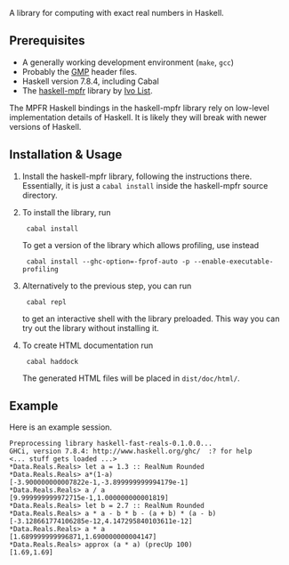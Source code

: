 A library for computing with exact real numbers in Haskell.

## Prerequisites

* A generally working development environment (`make`, `gcc`)
* Probably the [GMP](https://gmplib.org) header files.
* Haskell version 7.8.4, including Cabal
* The [haskell-mpfr](https://github.com/comius/haskell-mpfr) library by [Ivo List](https://github.com/comius).

The MPFR Haskell bindings in the haskell-mpfr library rely on low-level implementation details
of Haskell. It is likely they will break with newer versions of Haskell.

## Installation & Usage

1. Install the haskell-mpfr library, following the instructions there. Essentially, it is just a `cabal install` inside the haskell-mpfr source directory.

2. To install the library, run

        cabal install

   To get a version of the library which allows profiling, use instead

        cabal install --ghc-option=-fprof-auto -p --enable-executable-profiling

3. Alternatively to the previous step, you can run

        cabal repl

   to get an interactive shell with the library preloaded. This way you can try out the
   library without installing it.

4. To create HTML documentation run

        cabal haddock

   The generated HTML files will be placed in `dist/doc/html/`.

## Example

Here is an example session.

    Preprocessing library haskell-fast-reals-0.1.0.0...
    GHCi, version 7.8.4: http://www.haskell.org/ghc/  :? for help
    <... stuff gets loaded ...>
    *Data.Reals.Reals> let a = 1.3 :: RealNum Rounded
    *Data.Reals.Reals> a*(1-a)
    [-3.900000000007822e-1,-3.899999999994179e-1]
    *Data.Reals.Reals> a / a
    [9.999999999972715e-1,1.000000000001819]
    *Data.Reals.Reals> let b = 2.7 :: RealNum Rounded
    *Data.Reals.Reals> a * a - b * b - (a + b) * (a - b)
    [-3.128661774106285e-12,4.147295840103611e-12]
    *Data.Reals.Reals> a * a
    [1.689999999996871,1.690000000004147]
    *Data.Reals.Reals> approx (a * a) (precUp 100)
    [1.69,1.69]

